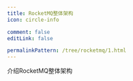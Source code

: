 ```yaml
---
title: RocketMQ整体架构
icon: circle-info

comment: false
editLink: false

permalinkPattern: /tree/rocketmq/1.html
---
```


介绍RocketMQ整体架构
